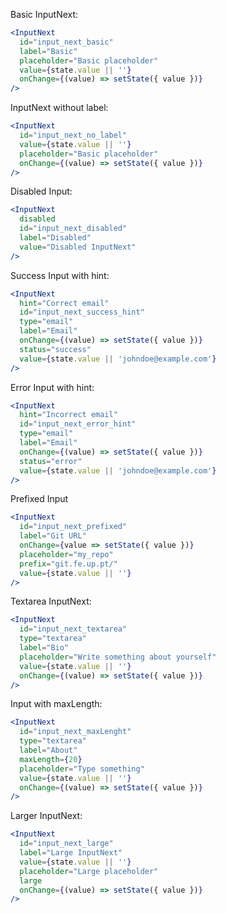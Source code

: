 Basic InputNext:
```jsx
<InputNext
  id="input_next_basic"
  label="Basic"
  placeholder="Basic placeholder"
  value={state.value || ''}
  onChange={(value) => setState({ value })}
/>
```

InputNext without label:
```jsx
<InputNext
  id="input_next_no_label"
  value={state.value || ''}
  placeholder="Basic placeholder"
  onChange={(value) => setState({ value })}
/>
```

Disabled Input:
```jsx
<InputNext
  disabled
  id="input_next_disabled"
  label="Disabled"
  value="Disabled InputNext"
/>
```

Success Input with hint:
```jsx
<InputNext
  hint="Correct email"
  id="input_next_success_hint"
  type="email"
  label="Email"
  onChange={(value) => setState({ value })}
  status="success"
  value={state.value || 'johndoe@example.com'}
/>
```

Error Input with hint:
```jsx
<InputNext
  hint="Incorrect email"
  id="input_next_error_hint"
  type="email"
  label="Email"
  onChange={(value) => setState({ value })}
  status="error"
  value={state.value || 'johndoe@example.com'}
/>
```

Prefixed Input
```jsx
<InputNext
  id="input_next_prefixed"
  label="Git URL"
  onChange={value => setState({ value })}
  placeholder="my_repo"
  prefix="git.fe.up.pt/"
  value={state.value || ''}
/>
```

Textarea InputNext:
```jsx
<InputNext
  id="input_next_textarea"
  type="textarea"
  label="Bio"
  placeholder="Write something about yourself"
  value={state.value || ''}
  onChange={(value) => setState({ value })}
/>
```

Input with maxLength:
```jsx
<InputNext
  id="input_next_maxLenght"
  type="textarea"
  label="About"
  maxLength={20}
  placeholder="Type something"
  value={state.value || ''}
  onChange={(value) => setState({ value })}
/>
```

Larger InputNext:
```jsx
<InputNext
  id="input_next_large"
  label="Large InputNext"
  value={state.value || ''}
  placeholder="Large placeholder"
  large
  onChange={(value) => setState({ value })}
/>
```